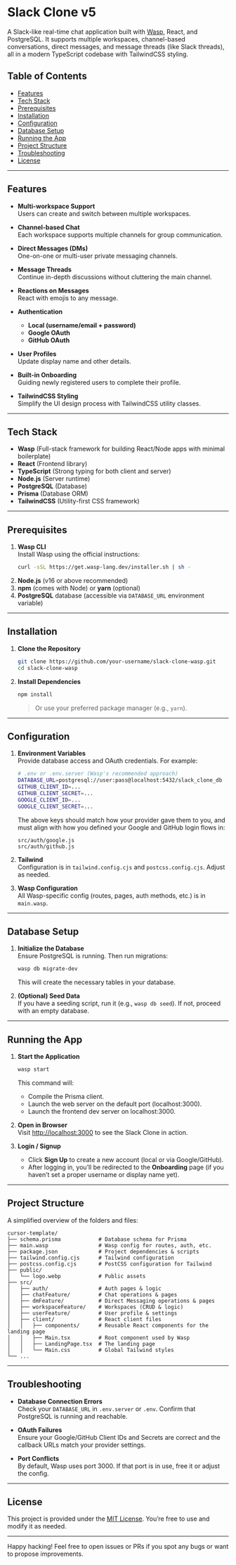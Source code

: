 # Slack Clone v5

A Slack-like real-time chat application built with [Wasp](https://wasp-lang.dev/), React, and PostgreSQL. It supports multiple workspaces, channel-based conversations, direct messages, and message threads (like Slack threads), all in a modern TypeScript codebase with TailwindCSS styling.

## Table of Contents
- [Features](#features)
- [Tech Stack](#tech-stack)
- [Prerequisites](#prerequisites)
- [Installation](#installation)
- [Configuration](#configuration)
- [Database Setup](#database-setup)
- [Running the App](#running-the-app)
- [Project Structure](#project-structure)
- [Troubleshooting](#troubleshooting)
- [License](#license)

---

## Features

- **Multi-workspace Support**  
  Users can create and switch between multiple workspaces.

- **Channel-based Chat**  
  Each workspace supports multiple channels for group communication.

- **Direct Messages (DMs)**  
  One-on-one or multi-user private messaging channels.

- **Message Threads**  
  Continue in-depth discussions without cluttering the main channel.

- **Reactions on Messages**  
  React with emojis to any message.

- **Authentication**  
  - **Local (username/email + password)**  
  - **Google OAuth**  
  - **GitHub OAuth**

- **User Profiles**  
  Update display name and other details.

- **Built-in Onboarding**  
  Guiding newly registered users to complete their profile.

- **TailwindCSS Styling**  
  Simplify the UI design process with TailwindCSS utility classes.

---

## Tech Stack

- **Wasp** (Full-stack framework for building React/Node apps with minimal boilerplate)  
- **React** (Frontend library)  
- **TypeScript** (Strong typing for both client and server)  
- **Node.js** (Server runtime)  
- **PostgreSQL** (Database)  
- **Prisma** (Database ORM)  
- **TailwindCSS** (Utility-first CSS framework)

---

## Prerequisites

1. **Wasp CLI**  
   Install Wasp using the official instructions:
   ```bash
   curl -sSL https://get.wasp-lang.dev/installer.sh | sh -
   ```
2. **Node.js** (v16 or above recommended)
3. **npm** (comes with Node) or **yarn** (optional)
4. **PostgreSQL** database (accessible via `DATABASE_URL` environment variable)

---

## Installation

1. **Clone the Repository**  
   ```bash
   git clone https://github.com/your-username/slack-clone-wasp.git
   cd slack-clone-wasp
   ```

2. **Install Dependencies**  
   ```bash
   npm install
   ```
   > Or use your preferred package manager (e.g., `yarn`).

---

## Configuration

1. **Environment Variables**  
   Provide database access and OAuth credentials. For example:
   ```bash
   # .env or .env.server (Wasp's recommended approach)
   DATABASE_URL=postgresql://user:pass@localhost:5432/slack_clone_db
   GITHUB_CLIENT_ID=...
   GITHUB_CLIENT_SECRET=...
   GOOGLE_CLIENT_ID=...
   GOOGLE_CLIENT_SECRET=...
   ```
   The above keys should match how your provider gave them to you, and must align with how you defined your Google and GitHub login flows in:
   ```
   src/auth/google.js
   src/auth/github.js
   ```

2. **Tailwind**  
   Configuration is in `tailwind.config.cjs` and `postcss.config.cjs`. Adjust as needed.

3. **Wasp Configuration**  
   All Wasp-specific config (routes, pages, auth methods, etc.) is in `main.wasp`.

---

## Database Setup

1. **Initialize the Database**  
   Ensure PostgreSQL is running. Then run migrations:
   ```bash
   wasp db migrate-dev
   ```
   This will create the necessary tables in your database.

2. **(Optional) Seed Data**  
   If you have a seeding script, run it (e.g., `wasp db seed`). If not, proceed with an empty database.

---

## Running the App

1. **Start the Application**  
   ```bash
   wasp start
   ```
   This command will:
   - Compile the Prisma client.
   - Launch the web server on the default port (localhost:3000).
   - Launch the frontend dev server on localhost:3000.

2. **Open in Browser**  
   Visit [http://localhost:3000](http://localhost:3000) to see the Slack Clone in action.

3. **Login / Signup**  
   - Click **Sign Up** to create a new account (local or via Google/GitHub).
   - After logging in, you’ll be redirected to the **Onboarding** page (if you haven’t set a proper username or display name yet).

---

## Project Structure

A simplified overview of the folders and files:

```
cursor-template/
├── schema.prisma            # Database schema for Prisma
├── main.wasp                # Wasp config for routes, auth, etc.
├── package.json             # Project dependencies & scripts
├── tailwind.config.cjs      # Tailwind configuration
├── postcss.config.cjs       # PostCSS configuration for Tailwind
├── public/
│   └── logo.webp            # Public assets
├── src/
│   ├── auth/                # Auth pages & logic
│   ├── chatFeature/         # Chat operations & pages
│   ├── dmFeature/           # Direct Messaging operations & pages
│   ├── workspaceFeature/    # Workspaces (CRUD & logic)
│   ├── userFeature/         # User profile & settings
│   ├── client/              # React client files
│   │   ├── components/      # Reusable React components for the landing page
│   │   ├── Main.tsx         # Root component used by Wasp
│   │   ├── LandingPage.tsx  # The landing page
│   │   └── Main.css         # Global Tailwind styles
└── ...
```

---

## Troubleshooting

- **Database Connection Errors**  
  Check your `DATABASE_URL` in `.env.server` or `.env`. Confirm that PostgreSQL is running and reachable.

- **OAuth Failures**  
  Ensure your Google/GitHub Client IDs and Secrets are correct and the callback URLs match your provider settings.

- **Port Conflicts**  
  By default, Wasp uses port 3000. If that port is in use, free it or adjust the config.

---

## License

This project is provided under the [MIT License](https://opensource.org/licenses/MIT). You’re free to use and modify it as needed.

---

Happy hacking! Feel free to open issues or PRs if you spot any bugs or want to propose improvements.